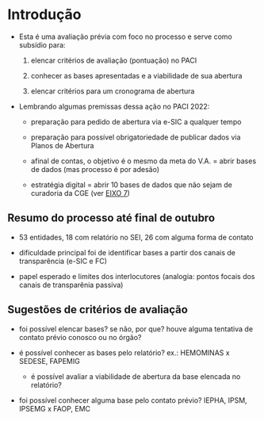 # Introdução

- Esta é uma avaliação prévia com foco no processo e serve como subsídio para:

	1. elencar critérios de avaliação (pontuação) no PACI

	2. conhecer as bases apresentadas e a viabilidade de sua abertura

	3. elencar critérios para um cronograma de abertura 

- Lembrando algumas premissas dessa ação no PACI 2022:

	- preparação para pedido de abertura via e-SIC a qualquer tempo 

	- preparação para possível obrigatoriedade de publicar dados via Planos de Abertura 

	- afinal de contas, o objetivo é o mesmo da meta do V.A. = abrir bases de dados (mas processo é por adesão)

	- estratégia digital = abrir 10 bases de dados que não sejam de curadoria da CGE (ver [EIXO 7](https://planejamento.mg.gov.br/pagina/gestao-governamental/gestao-de-ti/politica-de-tic))

## Resumo do processo até final de outubro

- 53 entidades, 18 com relatório no SEI, 26 com alguma forma de contato

- dificuldade principal foi de identificar bases a partir dos canais de transparência (e-SIC e FC)

- papel esperado e limites dos interlocutores (analogia: pontos focais dos canais de transparênia passiva)

## Sugestões de critérios de avaliação

- foi possível elencar bases? se não, por que? houve alguma tentativa de contato prévio conosco ou no órgão?

- é possível conhecer as bases pelo relatório? ex.: HEMOMINAS x SEDESE, FAPEMIG
  - é possível avaliar a viabilidade de abertura da base elencada no relatório? 

- foi possível conhecer alguma base pelo contato prévio? IEPHA, IPSM, IPSEMG x FAOP, EMC 